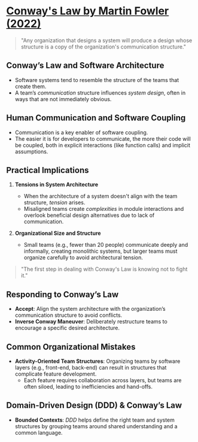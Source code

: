 # [Conway's Law by Martin Fowler (2022)](https://martinfowler.com/bliki/ConwaysLaw.html)

> "Any organization that designs a system will produce a design whose structure is a copy of the organization's communication structure."

## Conway’s Law and Software Architecture

- Software systems tend to resemble the structure of the teams that create them.
- A team’s _communication_ structure influences _system design_, often in ways that are not immediately obvious.

## Human Communication and Software Coupling

- Communication is a key enabler of software coupling.
- The easier it is for developers to communicate, the more their code will be coupled, both in explicit interactions (like function calls) and implicit assumptions.

## Practical Implications

1. **Tensions in System Architecture**

   - When the architecture of a system doesn't align with the team structure, _tension_ arises.
   - Misaligned teams create _complexities_ in module interactions and overlook beneficial design alternatives due to lack of communication.

2. **Organizational Size and Structure**

   - Small teams (e.g., fewer than 20 people) communicate deeply and informally, creating monolithic systems, but larger teams must organize carefully to avoid architectural tension.

> "The first step in dealing with Conway's Law is knowing not to fight it."

## Responding to Conway’s Law

- **Accept**: Align the system architecture with the organization’s communication structure to avoid conflicts.
- **Inverse Conway Maneuver**: Deliberately restructure teams to encourage a specific desired architecture.

## Common Organizational Mistakes

- **Activity-Oriented Team Structures**: Organizing teams by software layers (e.g., front-end, back-end) can result in structures that complicate feature development.
  - Each feature requires collaboration across layers, but teams are often siloed, leading to inefficiencies and hand-offs.

## Domain-Driven Design (DDD) & Conway’s Law

- **Bounded Contexts**: _DDD_ helps define the right team and system structures by grouping teams around shared understanding and a common language.
